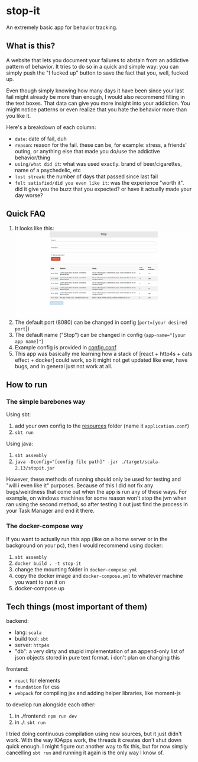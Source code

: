 # stop-it
An extremely basic app for behavior tracking.

## What is this?

A website that lets you document your failures to abstain from an addictive pattern of behavior. It tries to do so in a quick and simple way: you can simply push the "I fucked up" button to save the fact that you, well, fucked up.

Even though simply knowing how many days it have been since your last fail might already be more than enough, I would also recommend filling in the text boxes. That data can give you more insight into your addiction. You might notice patterns or even realize that you hate the behavior more than you like it.

Here's a breakdown of each column:
- `date`: date of fail, duh
- `reason`: reason for the fail. these can be, for example: stress, a friends' outing, or anything else that made you do/use the addictive behavior/thing
- `using/what did it`: what was used exactly. brand of beer/cigarettes, name of a psychedelic, etc
- `lost streak`: the number of days that passed since last fail
- `felt satisfied/did you even like it`: was the experience "worth it". did it give you the buzz that you expected? or have it actually made your day worse?

## Quick FAQ
1. It looks like this:
   ![preview](stuff/pictures/preview.png)
2. The default port (8080) can be changed in config (`port=[your desired port`])
3. The default name ("Stop") can be changed in config (`app-name="[your app name]"`)
4. Example config is provided in [config.conf](config.conf)
5. This app was basically me learning how a stack of [react + http4s + cats effect + docker] could work, so it might not get updated like ever, have bugs, and in general just not work at all.

## How to run

### The simple barebones way

Using sbt:
 1. add your own config to the [resources](src/main/resources) folder (name it `application.conf`)
 2. `sbt run`

Using java:
 1. `sbt assembly`
 2. `java -Dconfig="[config file path]" -jar ./target/scala-2.13/stopit.jar`

However, these methods of running should only be used for testing and "will i even like it" purposes. Because of this I did not fix any bugs/weirdness that come out when the app is run any of these ways. For example, on windows machines for some reason <C-c> won't stop the jvm when ran using the second method, so after testing it out just find the process in your Task Manager and end it there.
   
### The docker-compose way

If you want to actually run this app (like on a home server or in the background on your pc), then I would recommend using docker:
 1. `sbt assembly`
 2. `docker build . -t stop-it`
 4. change the mounting folder in `docker-compose.yml`
 5. copy the docker image and `docker-compose.yml` to whatever machine you want to run it on
 6. docker-compose up

## Tech things (most important of them)

backend:
 - lang: `scala`
 - build tool: `sbt`
 - server: `http4s`
 - "db": a very dirty and stupid implementation of an append-only list of json objects stored in pure text format. i don't plan on changing this
 
frontend:
 - `react` for elements
 - `foundation` for css
 - `webpack` for compiling jsx and adding helper libraries, like moment-js

to develop run alongside each other:
 1. in ./frontend: `npm run dev`
 2. in ./: `sbt run`

 I tried doing continuous compilation using new sources, but it just didn't work. With the way IOApps work, the threads it creates don't shut down quick enough. I might figure out another way to fix this, but for now simply cancelling `sbt run` and running it again is the only way I know of.
